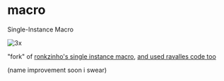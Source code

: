 # macro
Single-Instance Macro


![3x](https://user-images.githubusercontent.com/101413447/172647825-a9b5598b-048f-4458-ac17-a0dc9dcdd1eb.png)

"fork" of [ronkzinho's single instance macro](https://gist.github.com/ronkzinho/319f328bbaf246ef3b82b3a5b864ebdc), [and used ravalles code too](https://github.com/joe-ldp)


(name improvement soon i swear)
